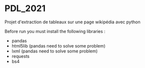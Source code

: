 # PDL_2021
Projet d'extraction de tableaux sur une page wikipédia avec python


Before run you must install the following libraries :
- pandas
- html5lib (pandas need to solve some problem)
- lxml (pandas need to solve some problem)
- requests
- bs4